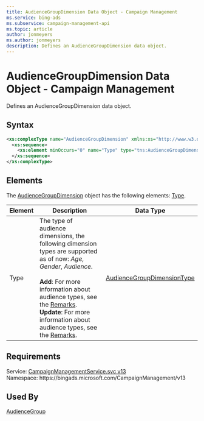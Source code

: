 ```yaml
---
title: AudienceGroupDimension Data Object - Campaign Management
ms.service: bing-ads
ms.subservice: campaign-management-api
ms.topic: article
author: jonmeyers
ms.author: jonmeyers
description: Defines an AudienceGroupDimension data object.
---
```

# AudienceGroupDimension Data Object - Campaign Management
Defines an AudienceGroupDimension data object.

## Syntax
```xml
<xs:complexType name="AudienceGroupDimension" xmlns:xs="http://www.w3.org/2001/XMLSchema">
  <xs:sequence>
    <xs:element minOccurs="0" name="Type" type="tns:AudienceGroupDimensionType" />
  </xs:sequence>
</xs:complexType>
```

## <a name="elements"></a>Elements

The [AudienceGroupDimension](audiencegroupdimension.md) object has the following elements: [Type](#type).

|Element|Description|Data Type|
|-----------|---------------|-------------|
|<a name="type"></a>Type|The type of audience dimensions, the following dimension types are supported as of now: *Age*, *Gender*, *Audience*.   <br /><br />**Add**: For more information about audience types, see the [Remarks](../campaign-management-service/audience.md#remarks). <br />**Update**: For more information about audience types, see the [Remarks](../campaign-management-service/audience.md#remarks). |[AudienceGroupDimensionType](audiencegroupdimensiontype.md)|

## Requirements
Service: [CampaignManagementService.svc v13](https://campaign.api.bingads.microsoft.com/Api/Advertiser/CampaignManagement/v13/CampaignManagementService.svc)  
Namespace: https\://bingads.microsoft.com/CampaignManagement/v13  

## Used By
[AudienceGroup](audiencegroup.md)  

